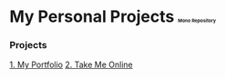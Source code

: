 # My Personal Projects <span style="font-size: 8px;">Mono Repository</span>

### Projects
<a href="./portfolio">1. My Portfolio</a>
<a href="./takemeonline">2. Take Me Online</a>
